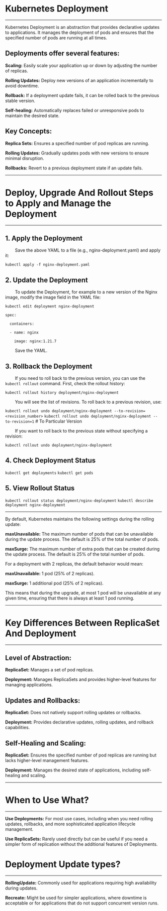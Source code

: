 # Kubernetes Deployment 
<hr>
Kubernetes Deployment is an abstraction that provides declarative updates to applications. It manages the deployment of pods and ensures that the specified number of pods are running at all times.

## Deployments offer several features:

**Scaling:** Easily scale your application up or down by adjusting the number of replicas.

**Rolling Updates:** Deploy new versions of an application incrementally to avoid downtime.

**Rollback:** If a deployment update fails, it can be rolled back to the previous stable version.

**Self-healing:** Automatically replaces failed or unresponsive pods to maintain the desired state.

## Key Concepts:

**Replica Sets:** Ensures a specified number of pod replicas are running.

**Rolling Updates:** Gradually updates pods with new versions to ensure minimal disruption.

**Rollbacks:** Revert to a previous deployment state if an update fails.
<hr>

# Deploy, Upgrade And Rollout Steps to Apply and Manage the Deployment

<hr>

## 1. Apply the Deployment

&nbsp;&nbsp;&nbsp;&nbsp;&nbsp;&nbsp;&nbsp;&nbsp;Save the above YAML to a file (e.g., nginx-deployment.yaml) and apply it:

`kubectl apply -f nginx-deployment.yaml`

## 2. Update the Deployment

&nbsp;&nbsp;&nbsp;&nbsp;&nbsp;&nbsp;&nbsp;&nbsp;To update the Deployment, for example to a new version of the Nginx image, modify the image field in the YAML file:

`kubectl edit deployment nginx-deployment`

```
spec: 

  containers: 

  - name: nginx 

    image: nginx:1.21.7
```

&nbsp;&nbsp;&nbsp;&nbsp;&nbsp;&nbsp;&nbsp;&nbsp;Save the YAML.

## 3. Rollback the Deployment

&nbsp;&nbsp;&nbsp;&nbsp;&nbsp;&nbsp;&nbsp;&nbsp;If you need to roll back to the previous version, you can use the `kubectl rollout` command. First, check the rollout history:

`kubectl rollout history deployment/nginx-deployment`

&nbsp;&nbsp;&nbsp;&nbsp;&nbsp;&nbsp;&nbsp;&nbsp;You will see the list of revisions. To roll back to a previous revision, use: 

`kubectl rollout undo deployment/nginx-deployment --to-revision=<revision_number>`
`kubectl rollout undo deployment/nginx-deployment --to-revision=1`  # To Particular Version

&nbsp;&nbsp;&nbsp;&nbsp;&nbsp;&nbsp;&nbsp;&nbsp;If you want to roll back to the previous state without specifying a revision:

`kubectl rollout undo deployment/nginx-deployment`

## 4. Check Deployment Status

`kubectl get deployments`
`kubectl get pods`

## 5. View Rollout Status

`kubectl rollout status deployment/nginx-deployment`
`kubectl describe deployment nginx-deployment`

<hr>

By default, Kubernetes maintains the following settings during the rolling update:

**maxUnavailable:** The maximum number of pods that can be unavailable during the update process. The default is 25% of the total number of pods. 

**maxSurge:** The maximum number of extra pods that can be created during the update process. The default is 25% of the total number of pods. 


For a deployment with 2 replicas, the default behavior would mean: 

**maxUnavailable:** 1 pod (25% of 2 replicas). 

**maxSurge:** 1 additional pod (25% of 2 replicas).

This means that during the upgrade, at most 1 pod will be unavailable at any given time, ensuring that there is always at least 1 pod running.

<hr>

# Key Differences Between ReplicaSet And Deployment 

<hr> 

## Level of Abstraction: 

**ReplicaSet:** Manages a set of pod replicas. 

**Deployment:** Manages ReplicaSets and provides higher-level features for managing applications. 

## Updates and Rollbacks: 

**ReplicaSet:** Does not natively support rolling updates or rollbacks. 

**Deployment:** Provides declarative updates, rolling updates, and rollback capabilities. 

## Self-Healing and Scaling: 

**ReplicaSet:** Ensures the specified number of pod replicas are running but lacks higher-level management features. 

**Deployment:** Manages the desired state of applications, including self-healing and scaling. 

<hr>

# When to Use What? 

<hr>

**Use Deployments:** For most use cases, including when you need rolling updates, rollbacks, and more sophisticated application lifecycle management. 

**Use ReplicaSets:** Rarely used directly but can be useful if you need a simpler form of replication without the additional features of Deployments.

# Deployment Update types? 

<hr>

**RollingUpdate:** Commonly used for applications requiring high availability during updates.

**Recreate:** Might be used for simpler applications, where downtime is acceptable or for applications that do not support concurrent version runs.

